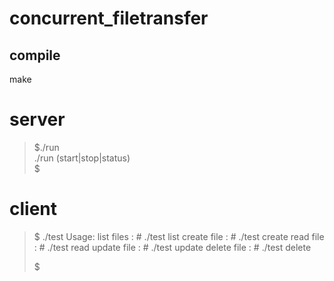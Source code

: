 concurrent_filetransfer
=======================

compile
-------
make

# server
> $./run  
> ./run (start|stop|status)  
> $  

# client
> $ ./test
> Usage:
>         list files   :  # ./test list
>         create file  :  # ./test create <local-filename>
>         read file    :  # ./test read <remote-filename>
>         update file  :  # ./test update <remote-filename> <local-filename>
>         delete file  :  # ./test delete <remote-filename>
> 
> $
